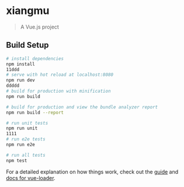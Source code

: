 # xiangmu

> A Vue.js project

## Build Setup

``` bash
# install dependencies
npm install
11ddd
# serve with hot reload at localhost:8080
npm run dev
ddddd
# build for production with minification
npm run build

# build for production and view the bundle analyzer report
npm run build --report

# run unit tests
npm run unit
1111
# run e2e tests
npm run e2e

# run all tests
npm test
```

For a detailed explanation on how things work, check out the [guide](http://vuejs-templates.github.io/webpack/) and [docs for vue-loader](http://vuejs.github.io/vue-loader).
